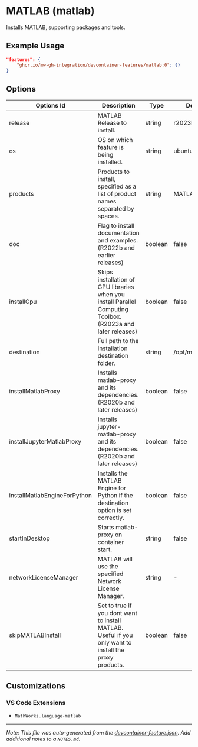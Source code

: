 
# MATLAB (matlab)

Installs MATLAB, supporting packages and tools.

## Example Usage

```json
"features": {
    "ghcr.io/mw-gh-integration/devcontainer-features/matlab:0": {}
}
```

## Options

| Options Id | Description | Type | Default Value |
|-----|-----|-----|-----|
| release | MATLAB Release to install. | string | r2023b |
| os | OS on which feature is being installed. | string | ubuntu22.04 |
| products | Products to install, specified as a list of product names separated by spaces. | string | MATLAB |
| doc | Flag to install documentation and examples. (R2022b and earlier releases) | boolean | false |
| installGpu | Skips installation of GPU libraries when you install Parallel Computing Toolbox. (R2023a and later releases) | boolean | false |
| destination | Full path to the installation destination folder. | string | /opt/matlab/$RELEASE |
| installMatlabProxy | Installs matlab-proxy and its dependencies. (R2020b and later releases) | boolean | false |
| installJupyterMatlabProxy | Installs jupyter-matlab-proxy and its dependencies. (R2020b and later releases) | boolean | false |
| installMatlabEngineForPython | Installs the MATLAB Engine for Python if the destination option is set correctly. | boolean | false |
| startInDesktop | Starts matlab-proxy on container start. | string | false |
| networkLicenseManager | MATLAB will use the specified Network License Manager. | string | - |
| skipMATLABInstall | Set to true if you dont want to install MATLAB. Useful if you only want to install the proxy products. | boolean | false |

## Customizations

### VS Code Extensions

- `MathWorks.language-matlab`



---

_Note: This file was auto-generated from the [devcontainer-feature.json](https://github.com/mw-gh-integration/devcontainer-features/blob/main/src/matlab/devcontainer-feature.json).  Add additional notes to a `NOTES.md`._
